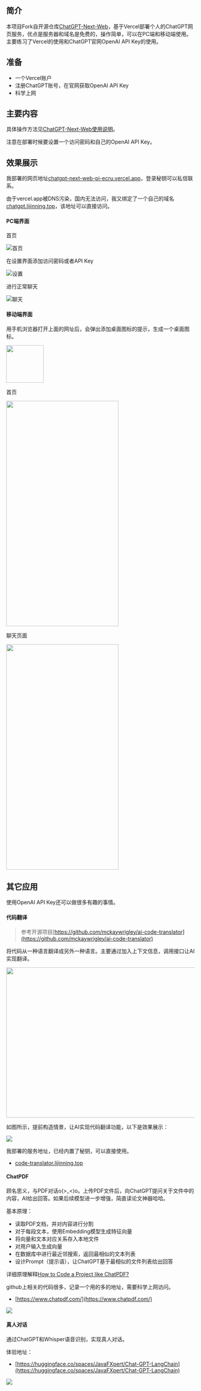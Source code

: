 ## 简介

本项目Fork自开源仓库[ChatGPT-Next-Web](https://github.com/Yidadaa/ChatGPT-Next-Web)，基于Vercel部署个人的ChatGPT网页服务，优点是服务器和域名是免费的，操作简单，可以在PC端和移动端使用。主要练习了Vercel的使用和ChatGPT官网OpenAI API Key的使用。

## 准备

+ 一个Vercel账户
+ 注册ChatGPT账号，在官网获取OpenAI API Key
+ 科学上网

## 主要内容

具体操作方法见[ChatGPT-Next-Web使用说明](https://github.com/Yidadaa/ChatGPT-Next-Web/blob/main/README_CN.md)。

注意在部署时候要设置一个访问密码和自己的OpenAI API Key。

## 效果展示

我部署的网页地址[chatgpt-next-web-pi-ecru.vercel.app](https://chatgpt-next-web-pi-ecru.vercel.app/)，登录秘钥可以私信联系。

由于vercel.app被DNS污染，国内无法访问，我又绑定了一个自己的域名[chatgpt.lijinning.top](https://chatgpt.lijinning.top)，该地址可以直接访问。

#### PC端界面

首页

![首页](https://raw.githubusercontent.com/L1468999760/chatgpt-next-web/main/pic/main.png)

在设置界面添加访问密码或者API Key

![设置](https://raw.githubusercontent.com/L1468999760/chatgpt-next-web/main/pic/key.png)

进行正常聊天

![聊天](https://raw.githubusercontent.com/L1468999760/chatgpt-next-web/main/pic/chatPC.png)

#### 移动端界面

用手机浏览器打开上面的网址后，会弹出添加桌面图标的提示，生成一个桌面图标。

<img src="https://raw.githubusercontent.com/L1468999760/chatgpt-next-web/main/pic/icon.jpg" width="100" height="100" />

首页

<img src="https://raw.githubusercontent.com/L1468999760/chatgpt-next-web/main/pic/start.jpg" width="300" height="600" />

聊天页面

<img src="https://raw.githubusercontent.com/L1468999760/chatgpt-next-web/main/pic/chat.jpg" width="300" height="600" />

## 其它应用

使用OpenAI API Key还可以做很多有趣的事情。

#### 代码翻译

> 参考开源项目[https://github.com/mckaywrigley/ai-code-translator](https://github.com/mckaywrigley/ai-code-translator)

将代码从一种语言翻译成另外一种语言。主要通过加入上下文信息，调用接口让AI实现翻译。

<img src="https://s2.loli.net/2023/05/03/fOWbiBV3gw5J8oN.png" width="540" height="400" >

如图所示，提前构造情景，让AI实现代码翻译功能，以下是效果展示：

<img src="https://s2.loli.net/2023/05/03/3ipvGmatB8OqVDK.png" >

我部署的服务地址，已经内置了秘钥，可以直接使用。

+ [code-translator.lijinning.top](https://code-translator.lijinning.top/)

#### ChatPDF

顾名思义，与PDF对话o(>_<)o。上传PDF文件后，向ChatGPT提问关于文件中的内容，AI给出回答。如果后续模型进一步增强，简直读论文神器哈哈。

基本原理：

+ 读取PDF文档，并对内容进行分割
+ 对于每段文本，使用Embedding模型生成特征向量
+ 将向量和文本对应关系存入本地文件
+ 对用户输入生成向量
+ 在数据库中进行最近邻搜索，返回最相似的文本列表
+ 设计Prompt（提示语），让ChatGPT基于最相似的文件列表给出回答

详细原理解释[How to Code a Project like ChatPDF?](https://postor.medium.com/how-to-code-a-project-like-chatpdf-e40441cb4168)

github上相关的代码很多，记录一个用的多的地址，需要科学上网访问。

+ [https://www.chatpdf.com/](https://www.chatpdf.com/)

<img src="https://s2.loli.net/2023/05/03/V2t8KkSTzxAMZaf.png" >

#### 真人对话

通过ChatGPT和Whisper语音识别，实现真人对话。

体验地址：

+ [https://huggingface.co/spaces/JavaFXpert/Chat-GPT-LangChain](https://huggingface.co/spaces/JavaFXpert/Chat-GPT-LangChain)

<img src="https://s2.loli.net/2023/05/03/jC7M9KhgmGvwWXn.png" >

